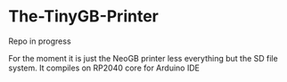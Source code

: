 # The-TinyGB-Printer
Repo in progress

For the moment it is just the NeoGB printer less everything but the SD file system. It compiles on RP2040 core for Arduino IDE

